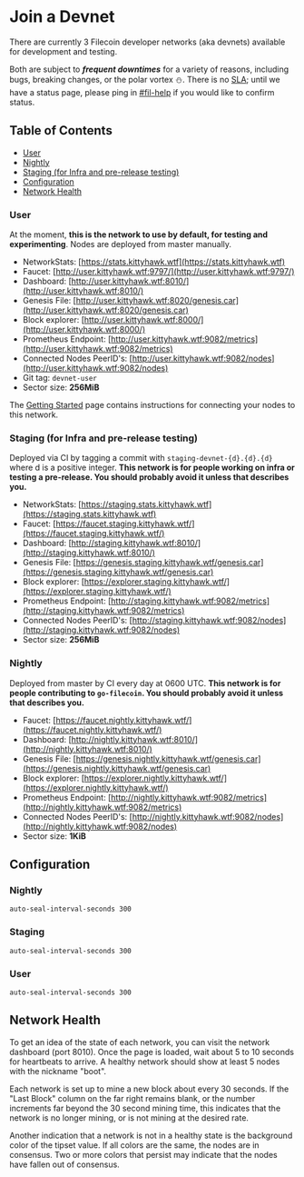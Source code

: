 # Join a Devnet

There are currently 3 Filecoin developer networks (aka devnets) available for development and testing.

Both are subject to _**frequent downtimes**_ for a variety of reasons, including bugs, breaking changes, or the polar vortex ⛄. There is no [SLA](https://en.wikipedia.org/wiki/Service-level_agreement); until we have a status page, please ping in [#fil-help](https://github.com/filecoin-project/community#chat) if you would like to confirm status.

## Table of Contents

- [User](#user)
- [Nightly](#nightly)
- [Staging (for Infra and pre-release testing)](#staging-for-infra-and-pre-release-testing)
- [Configuration](#configuration)
- [Network Health](#network-health)


### User

At the moment, **this is the network to use by default, for testing and experimenting**. Nodes are deployed from master manually.

- NetworkStats: [https://stats.kittyhawk.wtf](https://stats.kittyhawk.wtf)
- Faucet: [http://user.kittyhawk.wtf:9797/](http://user.kittyhawk.wtf:9797/)
- Dashboard: [http://user.kittyhawk.wtf:8010/](http://user.kittyhawk.wtf:8010/)
- Genesis File: [http://user.kittyhawk.wtf:8020/genesis.car](http://user.kittyhawk.wtf:8020/genesis.car)
- Block explorer: [http://user.kittyhawk.wtf:8000/](http://user.kittyhawk.wtf:8000/)
- Prometheus Endpoint: [http://user.kittyhawk.wtf:9082/metrics](http://user.kittyhawk.wtf:9082/metrics)
- Connected Nodes PeerID's: [http://user.kittyhawk.wtf:9082/nodes](http://user.kittyhawk.wtf:9082/nodes)
- Git tag: `devnet-user`
- Sector size: **256MiB**

The [Getting Started](Getting-Started) page contains
instructions for connecting your nodes to this network.

### Staging (for Infra and pre-release testing)

Deployed via CI by tagging a commit with `staging-devnet-{d}.{d}.{d}` where d is a positive integer. **This network
is for people working on infra or testing a pre-release. You should probably avoid it unless that describes you.**

- NetworkStats: [https://staging.stats.kittyhawk.wtf](https://staging.stats.kittyhawk.wtf)
- Faucet: [https://faucet.staging.kittyhawk.wtf/](https://faucet.staging.kittyhawk.wtf/)
- Dashboard: [http://staging.kittyhawk.wtf:8010/](http://staging.kittyhawk.wtf:8010/)
- Genesis File: [https://genesis.staging.kittyhawk.wtf/genesis.car](https://genesis.staging.kittyhawk.wtf/genesis.car)
- Block explorer: [https://explorer.staging.kittyhawk.wtf/](https://explorer.staging.kittyhawk.wtf/)
- Prometheus Endpoint: [http://staging.kittyhawk.wtf:9082/metrics](http://staging.kittyhawk.wtf:9082/metrics)
- Connected Nodes PeerID's: [http://staging.kittyhawk.wtf:9082/nodes](http://staging.kittyhawk.wtf:9082/nodes)
- Sector size: **256MiB**

### Nightly

Deployed from master by CI every day at 0600 UTC. **This network
is for people contributing to `go-filecoin`. You should probably avoid it unless that describes you.**

- Faucet: [https://faucet.nightly.kittyhawk.wtf/](https://faucet.nightly.kittyhawk.wtf/)
- Dashboard: [http://nightly.kittyhawk.wtf:8010/](http://nightly.kittyhawk.wtf:8010/)
- Genesis File: [https://genesis.nightly.kittyhawk.wtf/genesis.car](https://genesis.nightly.kittyhawk.wtf/genesis.car)
- Block explorer: [https://explorer.nightly.kittyhawk.wtf/](https://explorer.nightly.kittyhawk.wtf/)
- Prometheus Endpoint: [http://nightly.kittyhawk.wtf:9082/metrics](http://nightly.kittyhawk.wtf:9082/metrics)
- Connected Nodes PeerID's: [http://nightly.kittyhawk.wtf:9082/nodes](http://nightly.kittyhawk.wtf:9082/nodes)
- Sector size: **1KiB**

## Configuration
### Nightly 
`auto-seal-interval-seconds 300`

### Staging 
`auto-seal-interval-seconds 300`  

### User 
`auto-seal-interval-seconds 300`  

## Network Health
To get an idea of the state of each network, you can visit the network dashboard (port 8010).
Once the page is loaded, wait about 5 to 10 seconds for heartbeats to arrive. A healthy
network should show at least 5 nodes with the nickname "boot".

Each network is set up to mine a new block about every 30 seconds. If the "Last Block" column
on the far right remains blank, or the number increments far beyond the 30 second mining time,
this indicates that the network is no longer mining, or is not mining at the desired rate.

Another indication that a network is not in a healthy state is the background
color of the tipset value. If all colors are the same, the nodes are in consensus. Two or more
colors that persist may indicate that the nodes have fallen out of consensus.